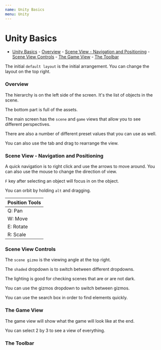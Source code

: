 ```yaml
---
name: Unity Basics
menu: Unity 
---
```

# Unity Basics

<!-- TOC -->

*   [Unity Basics](#unity-basics) - [Overview](#overview) - [Scene View - Navigation and Positioning](#scene-view---navigation-and-positioning) - [Scene View Controls](#scene-view-controls) - [The Game View](#the-game-view) - [The Toolbar](#the-toolbar)

<!-- /TOC -->

The initial `default layout` is the initial arrangement. You can change the layout on the top right.

### Overview

The hierarchy is on the left side of the screen. It's the list of objects in the scene.

The bottom part is full of the assets.

The main screen has the `scene` and `game` views that allow you to see different perspectives.

There are also a number of different preset values that you can use as well.

You can also use the tab and drag to rearrange the view.

### Scene View - Navigation and Positioning

A quick navigation is to right click and use the arrows to move around. You can also use the mouse to change the direction of view.

`F` key after selecting an object will focus in on the object.

You can orbit by holding `alt` and dragging.

| Position Tools |
| -------------- |
| Q: Pan         |
| W: Move        |
| E: Rotate      |
| R: Scale       |

### Scene View Controls

The `scene gizmo` is the viewing angle at the top right.

The `shaded` dropdown is to switch between different dropdowns.

The lighting is good for checking scenes that are or are not dark.

You can use the gizmos dropdown to switch between gizmos.

You can use the search box in order to find elements quickly.

### The Game View

The game view will show what the game will look like at the end.

You can select 2 by 3 to see a view of everything.

### The Toolbar
